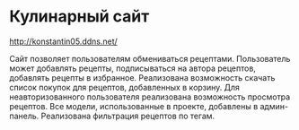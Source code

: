 # Кулинарный сайт

http://konstantin05.ddns.net/

Сайт позволяет пользователям обмениваться рецептами. Пользователь может добавлять рецепты, подписываться на автора рецептов, добавлять рецепты в избранное. Реализована возможность скачать список покупок для рецептов, добавленных в корзину. Для неавторизованного пользователя реализована возможность просмотра рецептов. Все модели, использованные в проекте, добавлены в админ-панель. Реализована фильтрация рецептов по тегам.
